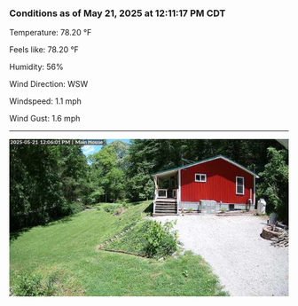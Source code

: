 ### Conditions as of May 21, 2025 at 12:11:17 PM CDT 

Temperature: 78.20 &deg;F

Feels like: 78.20 &deg;F

Humidity: 56%

Wind Direction: WSW

Windspeed: 1.1 mph

Wind Gust: 1.6 mph

---

<img src="./images/latest.jpeg"/>

